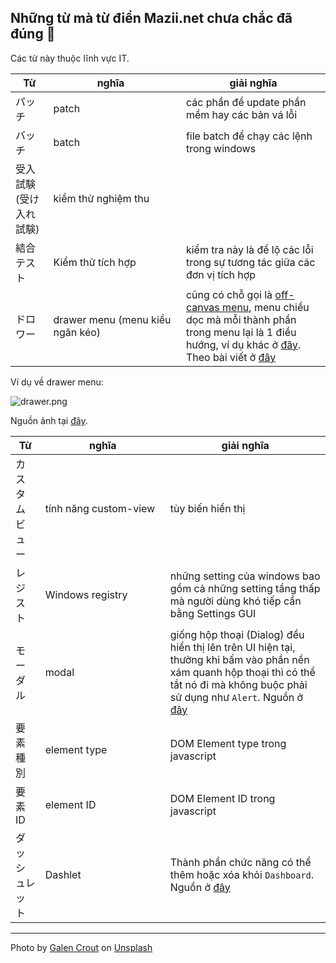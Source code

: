 ## Những từ mà từ điển Mazii.net chưa chắc đã đúng 🤔

Các từ này thuộc lĩnh vực IT.

Từ | <div style="width: 184px">nghĩa</div> | giải nghĩa
---|---|---
パッチ | patch | các phần để update phần mềm hay các bản vá lỗi
バッチ | batch | file batch để chạy các lệnh trong windows
受入試験(受け入れ試験) | kiểm thử nghiệm thu |
結合テスト | Kiểm thử tích hợp | kiểm tra này là để lộ các lỗi trong sự tương tác giữa các đơn vị tích hợp
ドロワー | drawer menu (menu kiểu ngăn kéo) | cũng có chỗ gọi là [off-canvas menu](https://www.w3schools.com/howto/howto_js_off-canvas.asp), menu chiều dọc mà mỗi thành phần trong menu lại là 1 điều hướng, ví dụ khác ở [đây](https://material.io/components/navigation-drawer). Theo bài viết ở [đây](https://accessible-usable.net/2018/02/entry_180201.html)

Ví dụ về drawer menu:

![drawer.png](https://cdn.hashnode.com/res/hashnode/image/upload/v1615318972298/QSDpbRkvO.png)

Nguồn ảnh tại [đây](https://material.io/components/navigation-drawer).

Từ | <div style="width: 184px">nghĩa</div> | giải nghĩa
---|---|---
カスタムビュー | tính năng custom-view | tùy biến hiển thị
レジスト | Windows registry | những setting của windows bao gồm cả những setting tầng thấp mà người dùng khó tiếp cần bằng Settings GUI
モーダル | modal | giống hộp thoại (Dialog) đều hiển thị lên trên UI hiện tại, thường khi bấm vào phần nền xám quanh hộp thoại thì có thể tắt nó đi mà không buộc phải sử dụng như `Alert`. Nguồn ở [đây](https://ux.stackexchange.com/questions/90336/whats-the-difference-between-a-modal-popup-popover-and-lightbox)
要素種別 | element type | DOM Element type trong javascript
要素ID | element ID | DOM Element ID trong javascript
ダッシュレット | Dashlet | Thành phần chức năng có thể thêm hoặc xóa khỏi `Dashboard`. Nguồn ở [đây](https://www.ibm.com/support/knowledgecenter/SSGTJF/developing/WUF_AboutDashboardsDashletsAndRegistries.html)

---

Photo by <a href="https://unsplash.com/@galen_crout?utm_source=unsplash&utm_medium=referral&utm_content=creditCopyText">Galen Crout</a> on <a href="https://unsplash.com/s/photos/japanese?utm_source=unsplash&utm_medium=referral&utm_content=creditCopyText">Unsplash</a>
